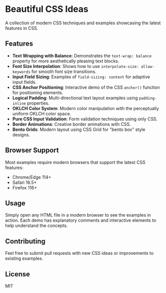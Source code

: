 # Beautiful CSS Ideas

A collection of modern CSS techniques and examples showcasing the latest features in CSS.

## Features

- **Text Wrapping with Balance**: Demonstrates the `text-wrap: balance` property for more aesthetically pleasing text blocks.
- **Font Size Interpolation**: Shows how to use `interpolate-size: allow-keywords` for smooth font size transitions.
- **Input Field Sizing**: Examples of `field-sizing: content` for adaptive input fields.
- **CSS Anchor Positioning**: Interactive demo of the CSS `anchor()` function for positioning elements.
- **Logical Padding**: Multi-directional text layout examples using `padding-inline` properties.
- **OKLCH Color System**: Modern color manipulation with the perceptually uniform OKLCH color space.
- **Pure CSS Input Validation**: Form validation techniques using only CSS.
- **Border Animations**: Creative border animations with CSS.
- **Bento Grids**: Modern layout using CSS Grid for "bento box" style designs.

## Browser Support

Most examples require modern browsers that support the latest CSS features:
- Chrome/Edge 114+
- Safari 16.5+
- Firefox 116+

## Usage

Simply open any HTML file in a modern browser to see the examples in action. Each demo has explanatory comments and interactive elements to help understand the concepts.

## Contributing

Feel free to submit pull requests with new CSS ideas or improvements to existing examples.

## License

MIT 